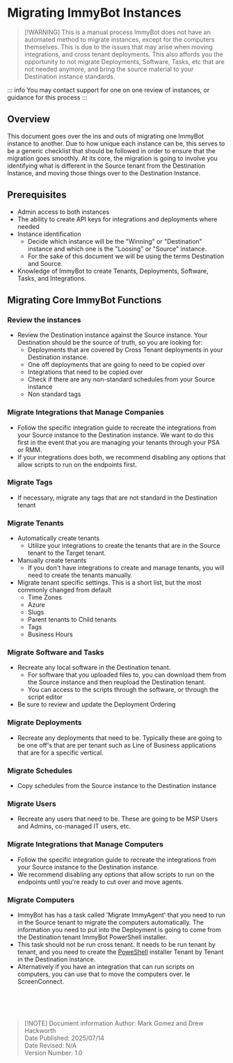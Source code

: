 <!-- How To Template -->
# Migrating ImmyBot Instances

> [!WARNING] This is a manual process
> ImmyBot does not have an automated method to migrate instances, except for the computers themselves. This is due to the issues that may arise when moving integrations, and cross tenant deployments. This also affords you the opportunity to not migrate Deployments, Software, Tasks, etc that are not needed anymore, and bring the source material to your Destination instance standards.

::: info
You may contact support for one on one review of instances, or guidance for this process
:::
<!-- You can use HTML tags to help organize, but in general VitePress will take care of everything dynamically-->


## Overview
This document goes over the ins and outs of migrating one ImmyBot instance to another. Due to how unique each instance can be, this serves to be a generic checklist that should be followed in order to ensure that the migration goes smoothly. At its core, the migration is going to involve you identifying what is different in the Source tenant from the Destination Instance, and moving those things over to the Destination Instance.

## Prerequisites
- Admin access to both instances
- The ability to create API keys for integrations and deployments where needed
- Instance identification
  - Decide which instance will be the "Winning" or "Destination" instance and which one is the "Loosing" or "Source" instance.
  - For the sake of this document we will be using the terms Destination and Source.
- Knowledge of ImmyBot to create Tenants, Deployments, Software, Tasks, and Integrations.

## Migrating Core ImmyBot Functions
### Review the instances
  - Review the Destination instance against the Source instance. Your Destination should be the source of truth, so you are looking for:
     - Deployments that are covered by Cross Tenant deployments in your Destination instance.
     - One off deployments that are going to need to be copied over
     - Integrations that need to be copied over
     - Check if there are any non-standard schedules from your Source instance
     - Non standard tags

### Migrate Integrations that Manage Companies
  - Follow the specific integration guide to recreate the integrations from your Source instance to the Destination instance. We want to do this first in the event that you are managing your tenants through your PSA or RMM.
  - If your integrations does both, we recommend disabling any options that allow scripts to run on the endpoints first.

### Migrate Tags
  - If necessary, migrate any tags that are not standard in the Destination tenant

### Migrate Tenants
  - Automatically create tenants
    - Utilize your integrations to create the tenants that are in the Source tenant to the Target tenant.
  - Manually create tenants
    - If you don't have integrations to create and manage tenants, you will need to create the tenants manually.
  - Migrate tenant specific settings. This is a short list, but the most commonly changed from default
    - Time Zones
    - Azure
    - Slugs
    - Parent tenants to Child tenants
    - Tags
    - Business Hours

### Migrate Software and Tasks
  - Recreate any local software in the Destination tenant.
    - For software that you uploaded files to, you can download them from the Source instance and then reupload the Destination tenant.
    - You can access to the scripts through the software, or through the script editor
  - Be sure to review and update the Deployment Ordering

### Migrate Deployments
  - Recreate any deployments that need to be. Typically these are going to be one off's that are per tenant such as Line of Business applications that are for a specific vertical.

### Migrate Schedules
  - Copy schedules from the Source instance to the Destination instance

<!--
### Migrate RBAC roles (Due End of Month July 2025, this is a placeholer)
  - Specifically talking about any co-managed IT situations you may have.
- -->

### Migrate Users
  - Recreate any users that need to be. These are going to be MSP Users and Admins, co-managed IT users, etc.

### Migrate Integrations that Manage Computers
  - Follow the specific integration guide to recreate the integrations from your Source instance to the Destination instance.
  - We recommend disabling any options that allow scripts to run on the endpoints until you're ready to cut over and move agents.

### Migrate Computers
  - ImmyBot has has a task called 'Migrate ImmyAgent' that you need to run in the Source tenant to migrate the computers automatically. The information you need to put into the Deployment is going to come from the Destination tenant ImmyBot PowerShell installer.
  - This task should not be run cross tenant. It needs to be run tenant by tenant, and you need to create the [PoweShell](/Documentation/HowToGuides/agent-installation.md#powershell) installer Tenant by Tenant in the Destination instance.
  - Alternatively if you have an integration that can run scripts on computers, you can use that to move the computers over. Ie ScreenConnect.

<br><br><br>
>[!NOTE] Document information
>Author: Mark Gomez and Drew Hackworth
><br>
>Date Published: 2025/07/14
><br>
>Date Revised: N/A
><br>
>Version Number: 1.0
